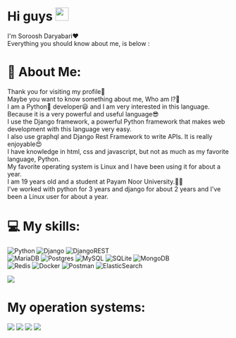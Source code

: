# Hi guys <img src="https://raw.githubusercontent.com/MartinHeinz/MartinHeinz/master/wave.gif" width="30px">
I'm Soroosh Daryabari❤️<br>Everything you should know about me, is below :

# 💫 About Me:
Thank you for visiting my profile🙏<br>
Maybe you want to know something about me, Who am I?🧐<br>
I am a Python🐍 developer😃 and I am very interested in this language.<br>
Because it is a very powerful and useful language😎<br>
I use the Django framework, a powerful Python framework that makes web development with this language very easy.<br>
I also use graphql and Django Rest Framework to write APIs. It is really enjoyable😍<br>
I have knowledge in html, css and javascript, but not as much as my favorite language, Python.<br>
My favorite operating system is Linux and I have been using it for about a year.
<br>I am 19 years old and a student at Payam Noor University.👨‍🎓
<br>
I've worked with python for 3 years and django for about 2 years and I've been a Linux user for about a year.

# 💻 My skills:
![Python](https://img.shields.io/badge/python-3670A0?style=for-the-badge&logo=python&logoColor=ffdd54) ![Django](https://img.shields.io/badge/django-%23092E20.svg?style=for-the-badge&logo=django&logoColor=white) ![DjangoREST](https://img.shields.io/badge/DJANGO-REST-ff1709?style=for-the-badge&logo=django&logoColor=white&color=ff1709&labelColor=gray) <br> ![MariaDB](https://img.shields.io/badge/MariaDB-003545?style=for-the-badge&logo=mariadb&logoColor=white) ![Postgres](https://img.shields.io/badge/postgres-%23316192.svg?style=for-the-badge&logo=postgresql&logoColor=white) ![MySQL](https://img.shields.io/badge/mysql-%2300f.svg?style=for-the-badge&logo=mysql&logoColor=white) ![SQLite](https://img.shields.io/badge/sqlite-%2307405e.svg?style=for-the-badge&logo=sqlite&logoColor=white) ![MongoDB](https://img.shields.io/badge/MongoDB-%234ea94b.svg?style=for-the-badge&logo=mongodb&logoColor=white) <br> ![Redis](https://img.shields.io/badge/redis-%23DD0031.svg?style=for-the-badge&logo=redis&logoColor=white) ![Docker](https://img.shields.io/badge/docker-%230db7ed.svg?style=for-the-badge&logo=docker&logoColor=white) ![Postman](https://img.shields.io/badge/Postman-FF6C37?style=for-the-badge&logo=postman&logoColor=white) ![ElasticSearch](https://img.shields.io/badge/-ElasticSearch-005571?style=for-the-badge&logo=elasticsearch)

[![](https://visitcount.itsvg.in/api?id=SorooshDaryabari&icon=0&color=0)](https://visitcount.itsvg.in)

# My operation systems:
[![](https://img.shields.io/badge/-debian-red?style=for-the-badge&logo=debian)](https://debian.org/)
[![](https://img.shields.io/badge/-fedora-blue?style=for-the-badge&logo=fedora)](https://getfedora.org/)
[![](https://img.shields.io/badge/-ubuntu-orange?style=for-the-badge&logo=ubuntu)](https://ubuntu.com/)
[![](https://img.shields.io/badge/-manjaro-black?style=for-the-badge&logo=manjaro)](https://manjaro.org/)

<!-- Proudly created with GPRM ( https://gprm.itsvg.in ) -->
